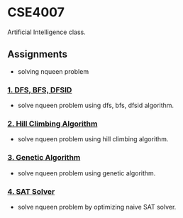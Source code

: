# CSE4007
Artificial Intelligence class. 

## Assignments  
- solving nqueen problem  
### [1. DFS, BFS, DFSID](./assignment1)   
- solve nqueen problem using dfs, bfs, dfsid algorithm. 
### [2. Hill Climbing Algorithm](./assignment2)  
- solve nqueen problem using hill climbing algorithm. 
### [3. Genetic Algorithm](./assignment3)  
- solve nqueen problem using genetic algorithm.   
### [4. SAT Solver](./assignment4)  
- solve nqueen problem by optimizing naive SAT solver.  
